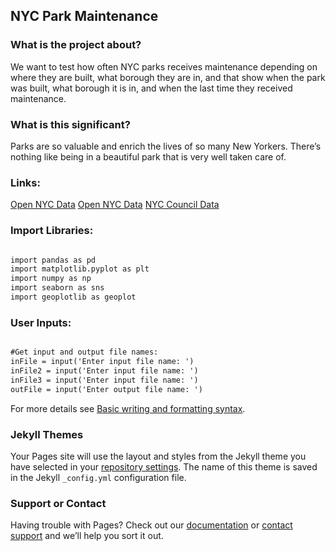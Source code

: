 ## NYC Park Maintenance

### What is the project about?

We want to test how often NYC parks receives maintenance depending on where they are built, what borough they are in, and that show when the park was built, what borough it is in, and when the last time they received maintenance.

### What is this significant?

Parks are so valuable and enrich the lives of so many New Yorkers. There’s nothing like being in a beautiful park that is very well taken care of.

### Links:
[Open NYC Data](https://data.cityofnewyork.us/City-Government/ARCHIVED-Parks-Properties/k2ya-ucmv)
[Open NYC Data](https://data.cityofnewyork.us/Recreation/Open-Space-Parks-/g84h-jbjm)
[NYC Council Data](https://council.nyc.gov/data/parks-in-nyc/)

### Import Libraries:
```markdown

import pandas as pd
import matplotlib.pyplot as plt
import numpy as np
import seaborn as sns
import geoplotlib as geoplot

```
### User Inputs:
```markdown

#Get input and output file names:
inFile = input('Enter input file name: ')
inFile2 = input('Enter input file name: ')
inFile3 = input('Enter input file name: ')
outFile = input('Enter output file name: ')

```

For more details see [Basic writing and formatting syntax](https://docs.github.com/en/github/writing-on-github/getting-started-with-writing-and-formatting-on-github/basic-writing-and-formatting-syntax).

### Jekyll Themes

Your Pages site will use the layout and styles from the Jekyll theme you have selected in your [repository settings](https://github.com/samgus/samgus.github.io/settings/pages). The name of this theme is saved in the Jekyll `_config.yml` configuration file.

### Support or Contact

Having trouble with Pages? Check out our [documentation](https://docs.github.com/categories/github-pages-basics/) or [contact support](https://support.github.com/contact) and we’ll help you sort it out.
